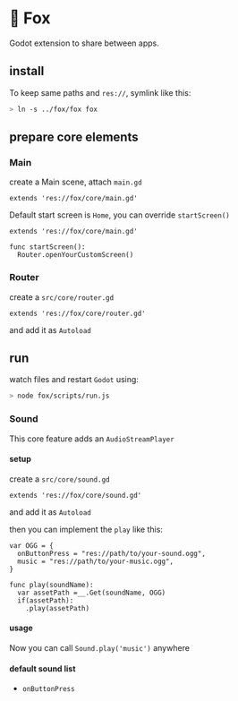 # 🦊 Fox

Godot extension to share between apps.

## install

To keep same paths and `res://`, symlink like this:

```sh
> ln -s ../fox/fox fox
```

## prepare core elements

### Main

create a Main scene, attach `main.gd`

```gdscript
extends 'res://fox/core/main.gd'
```

Default start screen is `Home`, you can override `startScreen()`

```gdscript
extends 'res://fox/core/main.gd'

func startScreen():
  Router.openYourCustomScreen()
```

### Router

create a `src/core/router.gd`

```gdscript
extends 'res://fox/core/router.gd'
```

and add it as `Autoload`

## run

watch files and restart `Godot` using:

```sh
> node fox/scripts/run.js
```

### Sound

This core feature adds an `AudioStreamPlayer`

#### setup

create a `src/core/sound.gd`

```gdscript
extends 'res://fox/core/sound.gd'
```

and add it as `Autoload`

then you can implement the `play` like this:

```gdscript
var OGG = {
  onButtonPress = "res://path/to/your-sound.ogg",
  music = "res://path/to/your-music.ogg",
}

func play(soundName):
  var assetPath =__.Get(soundName, OGG)
  if(assetPath):
    .play(assetPath)
```

#### usage

Now you can call `Sound.play('music')` anywhere

#### default sound list

- `onButtonPress`
